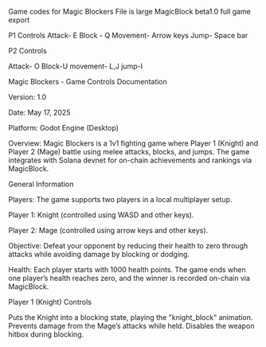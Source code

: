 Game codes for Magic Blockers
File is large MagicBlock beta1.0 full game export

P1 Controls
Attack- E
Block - Q
Movement- Arrow keys
Jump- Space bar

P2 Controls

Attack- O
Block-U
movement- L,J
jump-I



Magic Blockers - Game Controls Documentation

Version: 1.0

Date: May 17, 2025

Platform: Godot Engine (Desktop)

Overview: Magic Blockers is a 1v1 fighting game where Player 1 (Knight) and Player 2 (Mage) battle using melee attacks, blocks, and jumps. The game integrates with Solana devnet for on-chain achievements and rankings via MagicBlock.

General Information

Players: The game supports two players in a local multiplayer setup.

Player 1: Knight (controlled using WASD and other keys).



Player 2: Mage (controlled using arrow keys and other keys).


Objective: Defeat your opponent by reducing their health to zero through attacks while avoiding damage by blocking or dodging.



Health: Each player starts with 1000 health points. The game ends when one player’s health reaches zero, and the winner is recorded on-chain via MagicBlock.


Player 1 (Knight) Controls


Puts the Knight into a blocking state, playing the "knight_block" animation. Prevents damage from the Mage’s attacks while held. Disables the weapon hitbox during blocking.


